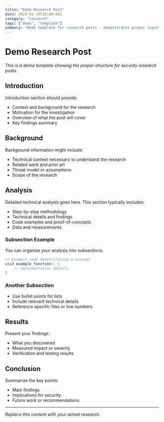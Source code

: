 ```yaml
---
title: "Demo Research Post"
date: 2024-01-10T10:00:00Z
category: "research"
tags: ["demo", "template"]
summary: "Demo template for research posts - demonstrates proper layout and structure."
---
```


# Demo Research Post

*This is a demo template showing the proper structure for security research posts.*

## Introduction

Introduction section should provide:
- Context and background for the research
- Motivation for the investigation
- Overview of what the post will cover
- Key findings summary

## Background

Background information might include:
- Technical context necessary to understand the research
- Related work and prior art
- Threat model or assumptions
- Scope of the research

## Analysis

Detailed technical analysis goes here. This section typically includes:
- Step-by-step methodology
- Technical details and findings
- Code examples and proof-of-concepts
- Data and measurements

### Subsection Example

You can organize your analysis into subsections:

```c
// Example code demonstrating a concept
void example_function() {
    // Implementation details
}
```

### Another Subsection

- Use bullet points for lists
- Include relevant technical details
- Reference specific files or line numbers

## Results

Present your findings:
- What you discovered
- Measured impact or severity
- Verification and testing results

## Conclusion

Summarize the key points:
- Main findings
- Implications for security
- Future work or recommendations

---

*Replace this content with your actual research.*
